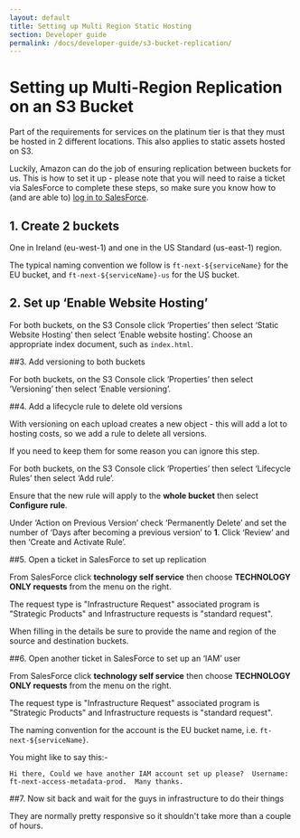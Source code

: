 ```yaml
---
layout: default
title: Setting up Multi Region Static Hosting
section: Developer guide
permalink: /docs/developer-guide/s3-bucket-replication/
---
```


# Setting up Multi-Region Replication on an S3 Bucket

Part of the requirements for services on the platinum tier is that they must be hosted in 2 different locations.  This also applies to static assets hosted on S3.  

Luckily, Amazon can do the job of ensuring replication between buckets for us.  This is how to set it up - please note that you will need to raise a ticket via SalesForce to complete these steps, so make sure you know how to (and are able to) [log in to SalesForce](https://financialtimes.my.salesforce.com).

## 1. Create 2 buckets
    
One in Ireland (eu-west-1) and one in the US Standard (us-east-1) region.

The typical naming convention we follow is `ft-next-${serviceName}` for the EU bucket, and `ft-next-${serviceName}-us` for the US bucket.

## 2. Set up ‘Enable Website Hosting’

For both buckets, on the S3 Console click ‘Properties’ then select ‘Static Website Hosting’ then select ‘Enable website hosting’.  Choose an appropriate index document, such as `index.html`.

##3. Add versioning to both buckets
    
For both buckets, on the S3 Console click ‘Properties’ then select ‘Versioning’ then select ‘Enable versioning’.
    
##4. Add a lifecycle rule to delete old versions
    
With versioning on each upload creates a new object - this will add a lot to hosting costs, so we add a rule to delete all versions.
    
If you need to keep them for some reason you can ignore this step.
    
For both buckets, on the S3 Console click ‘Properties’ then select ‘Lifecycle Rules’ then select ‘Add rule’.

Ensure that the new rule will apply to the **whole bucket** then select **Configure rule**.

Under ‘Action on Previous Version’ check ‘Permanently Delete’ and set the number of ‘Days after becoming a previous version’ to **1**.  Click ‘Review’ and then ‘Create and Activate Rule’.
    
##5. Open a ticket in SalesForce to set up replication

From SalesForce click __technology self service__ then choose __TECHNOLOGY ONLY requests__ from the menu on the right.

The request type is "Infrastructure Request" associated program is "Strategic Products" and Infrastructure requests is "standard request".

When filling in the details be sure to provide the name and region of the source and destination buckets.

##6. Open another ticket in SalesForce to set up an ‘IAM’ user

From SalesForce click __technology self service__ then choose __TECHNOLOGY ONLY requests__ from the menu on the right.

The request type is "Infrastructure Request" associated program is "Strategic Products" and Infrastructure requests is "standard request".

The naming convention for the account is the EU bucket name, i.e. `ft-next-${serviceName}`.

You might like to say this:-

	Hi there, Could we have another IAM account set up please?  Username: ft-next-access-metadata-prod.  Many thanks.

##7. Now sit back and wait for the guys in infrastructure to do their things

They are normally pretty responsive so it shouldn't take more than a couple of hours.
